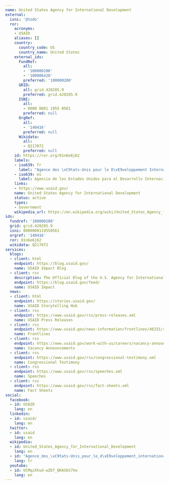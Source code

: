 ```yaml
---
name: United States Agency for International Development
external:
  isni: '@todo'
  ror:
    acronyms:
    - USAID
    aliases: []
    country:
      country_code: US
      country_name: United States
    external_ids:
      FundRef:
        all:
        - '100000200'
        - '100006428'
        preferred: '100000200'
      GRID:
        all: grid.420285.9
        preferred: grid.420285.9
      ISNI:
        all:
        - 0000 0001 1955 0561
        preferred: null
      OrgRef:
        all:
        - '140416'
        preferred: null
      Wikidata:
        all:
        - Q217072
        preferred: null
    id: https://ror.org/01n6e6j62
    labels:
    - iso639: fr
      label: "Agence des \xC9tats-Unis pour le D\xE9veloppement International"
    - iso639: es
      label: Agencia de los Estados Unidos para el Desarrollo Internacional
    links:
    - https://www.usaid.gov/
    name: United States Agency for International Development
    status: active
    types:
    - Government
    wikipedia_url: https://en.wikipedia.org/wiki/United_States_Agency_for_International_Development
ids:
  fundref: '100000200'
  grid: grid.420285.9
  isni: 0000000119550561
  orgref: '140416'
  ror: 01n6e6j62
  wikidata: Q217072
services:
  blogs:
  - client: html
    endpoint: https://blog.usaid.gov/
    name: USAID Impact Blog
  - client: rss
    description: The Official Blog of the U.S. Agency for International Development
    endpoint: https://blog.usaid.gov/feed/
    name: USAID Impact
  news:
  - client: html
    endpoint: https://stories.usaid.gov/
    name: USAID Storytelling Hub
  - client: rss
    endpoint: https://www.usaid.gov/rss/press-releases.xml
    name: USAID Press Releases
  - client: rss
    endpoint: https://www.usaid.gov/news-information/frontlines/46331/rss/
    name: Frontlines
  - client: rss
    endpoint: https://www.usaid.gov/work-with-us/careers/vacancy-announcements.xml
    name: Vacancy Announcements
  - client: rss
    endpoint: https://www.usaid.gov/rss/congressional-testimony.xml
    name: Congressional Testimony
  - client: rss
    endpoint: https://www.usaid.gov/rss/speeches.xml
    name: Speeches
  - client: rss
    endpoint: https://www.usaid.gov/rss/fact-sheets.xml
    name: Fact Sheets
social:
  facebook:
  - id: USAID
    lang: en
  linkedin:
  - id: usaid/
    lang: en
  twitter:
  - id: usaid
    lang: en
  wikipedia:
  - id: United_States_Agency_for_International_Development
    lang: en
  - id: "Agence_des_\xC9tats-Unis_pour_le_d\xE9veloppement_international"
    lang: fr
  youtube:
  - id: UCMqzXhud-wZD7_QKASbS7Vw
    lang: en
---
```

